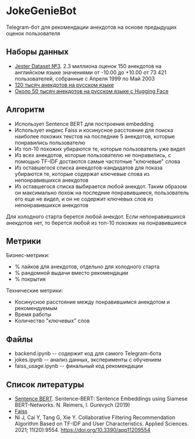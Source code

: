 # JokeGenieBot

Telegram-бот для рекомендации анекдотов на основе предыдущих оценок пользователя

## Наборы данных
- [Jester Dataset №3](https://eigentaste.berkeley.edu/dataset/). 2.3 миллиона оценок 150 анекдотов на английском языке значениями от -10.00 до +10.00 от 73 421 пользователей, собранные с Апреля 1999 по Май 2003
- [120 тысяч анекдотов на русском языке](https://archive.org/details/120_tysyach_anekdotov)
- [Около 50 тысяч анекдотов на русском языке с Hugging Face](https://huggingface.co/datasets/inkoziev/jokes_dialogues)

## Алгоритм
- Использует Sentence BERT для построения embedding
- Использует индекс Faiss и косинусное расстояние для поиска наиболее похожих текстов на последние 5 анекдотов, которые понравились пользователю
- Из топ-10 похожих убираются те, которые пользователь уже видел
- Из всех анекдотов, которые пользователю не понравились, с помощью TF-IDF достаются самые частотные "ключевые" слова
- Из оставшегося списка анекдотов-кандидатов для показа убираются те, которые содержат ключевые слова из непонравившихся анекдотов
- Из оставшегося списка выбирается любой анекдот. Таким образом он максимально похож на последние понравившиеся, пользователь его еще не видел, и он не содержит ключевых слов из непонравившихся анекдотов

Для холодного старта берется любой анекдот. Если непонравившихся анекдотов нет, то берется любой из топ-10 похожих на понравившиеся

## Метрики

Бизнес-метрики:
- % лайков для анекдотов, отдельно для холодного старта
- % рандомной выдачи вместо рекомендации
- % покрытия

Технические метрики:
- Косинусное расстояние между понравившимся анекдотом и рекомендуемым
- Время работы
- Количество "ключевых" слов

## Файлы
- backend.ipynb -- содержит код для самого Telegram-бота
- jokes.ipynb -- анализ данных, эксперименты с обучением
- faiss_usage.ipynb -- финальный код рекомендации


## Список литературы
- [Sentence BERT](https://arxiv.org/abs/1908.10084). Sentence-BERT: Sentence Embeddings using Siamese BERT-Networks. N. Reimers, I. Gurevych (2019)
- [Faiss](https://github.com/facebookresearch/faiss)
- Ni J, Cai Y, Tang G, Xie Y. Collaborative Filtering Recommendation Algorithm Based on TF-IDF and User Characteristics. Applied Sciences. 2021; 11(20):9554. https://doi.org/10.3390/app11209554
